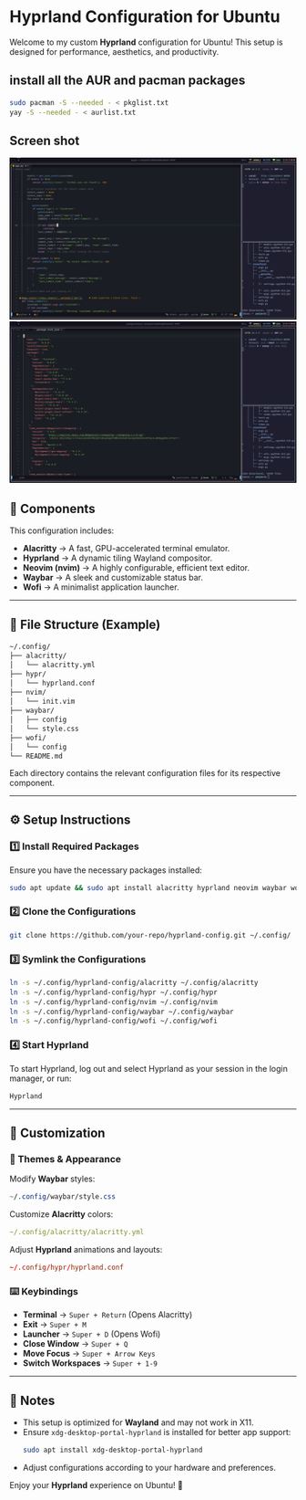 # Hyprland Configuration for Ubuntu

Welcome to my custom **Hyprland** configuration for Ubuntu! This setup is designed for performance, aesthetics, and productivity.

## install all the AUR and pacman packages

```bash
sudo pacman -S --needed - < pkglist.txt
yay -S --needed - < aurlist.txt

```

## Screen shot

![Demo screenshot](./Demo.png)
![Another demo](./another.png)

<!--  ok now vite code with vite running -->

## 🚀 Components

This configuration includes:

- **Alacritty** → A fast, GPU-accelerated terminal emulator.
- **Hyprland** → A dynamic tiling Wayland compositor.
- **Neovim (nvim)** → A highly configurable, efficient text editor.
- **Waybar** → A sleek and customizable status bar.
- **Wofi** → A minimalist application launcher.

---

## 📂 File Structure (Example)

```
~/.config/
├── alacritty/
│   └── alacritty.yml
├── hypr/
│   └── hyprland.conf
├── nvim/
│   └── init.vim
├── waybar/
│   ├── config
│   └── style.css
├── wofi/
│   └── config
└── README.md
```

Each directory contains the relevant configuration files for its respective component.

---

## ⚙️ Setup Instructions

### 1️⃣ Install Required Packages

Ensure you have the necessary packages installed:

```bash
sudo apt update && sudo apt install alacritty hyprland neovim waybar wofi git xdg-desktop-portal-hyprland
```

### 2️⃣ Clone the Configurations

```bash
git clone https://github.com/your-repo/hyprland-config.git ~/.config/
```

### 3️⃣ Symlink the Configurations

```bash
ln -s ~/.config/hyprland-config/alacritty ~/.config/alacritty
ln -s ~/.config/hyprland-config/hypr ~/.config/hypr
ln -s ~/.config/hyprland-config/nvim ~/.config/nvim
ln -s ~/.config/hyprland-config/waybar ~/.config/waybar
ln -s ~/.config/hyprland-config/wofi ~/.config/wofi
```

### 4️⃣ Start Hyprland

To start Hyprland, log out and select Hyprland as your session in the login manager, or run:

```bash
Hyprland
```

---

## 🎨 Customization

### 🌟 Themes & Appearance

Modify **Waybar** styles:

```css
~/.config/waybar/style.css
```

Customize **Alacritty** colors:

```yaml
~/.config/alacritty/alacritty.yml
```

Adjust **Hyprland** animations and layouts:

```conf
~/.config/hypr/hyprland.conf
```

### ⌨️ Keybindings

- **Terminal** → `Super + Return` (Opens Alacritty)
- **Exit** → `Super + M`
- **Launcher** → `Super + D` (Opens Wofi)
- **Close Window** → `Super + Q`
- **Move Focus** → `Super + Arrow Keys`
- **Switch Workspaces** → `Super + 1-9`

---

## 📜 Notes

- This setup is optimized for **Wayland** and may not work in X11.
- Ensure `xdg-desktop-portal-hyprland` is installed for better app support:
  ```bash
  sudo apt install xdg-desktop-portal-hyprland
  ```
- Adjust configurations according to your hardware and preferences.

Enjoy your **Hyprland** experience on Ubuntu! 🚀
